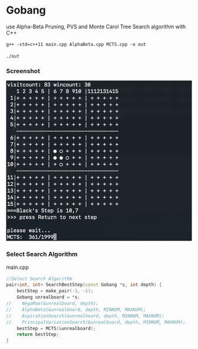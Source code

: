 # Gobang
 use Alpha-Beta Pruning, PVS and Monte Carol Tree Search algorithm with C++

```shell
g++ -std=c++11 main.cpp AlphaBeta.cpp MCTS.cpp -o out

./out
```

### Screenshot

![](gobang.png)

### Select Search Algorithm

main.cpp

```c++
//Select Search Algorithm
pair<int, int> SearchBestStep(const Gobang *s, int depth) {
    bestStep = make_pair(-1, -1);
    Gobang unrealboard = *s;
//    NegaMax(&unrealboard, depth);
//    AlphaBeta(&unrealboard, depth, MINNUM, MAXNUM);
//    AspirationSearch(&unrealboard, depth, MINNUM, MAXNUM);
//    PrincipalVariationSearch(&unrealboard, depth, MINNUM, MAXNUM);
    bestStep = MCTS(&unrealboard);
    return bestStep;
}
```





